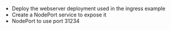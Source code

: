 * Deploy the webserver deployment used in the ingress example
* Create a NodePort service to expose it
* NodePort to use port 31234
